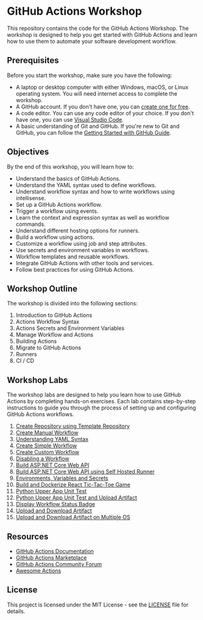 # GitHub Actions Workshop

This repository contains the code for the GitHub Actions Workshop. The workshop is designed to help you get started with GitHub Actions and learn how to use them to automate your software development workflow.

## Prerequisites

Before you start the workshop, make sure you have the following:

- A laptop or desktop computer with either Windows, macOS, or Linux operating system. You will need internet access to complete the workshop.
- A GitHub account. If you don't have one, you can [create one for free](http://github.com).
- A code editor. You can use any code editor of your choice. If you don't have one, you can use [Visual Studio Code](https://code.visualstudio.com/).
- A basic understanding of Git and GitHub. If you're new to Git and GitHub, you can follow the [Getting Started with GitHub Guide](https://guides.github.com/activities/hello-world/).

## Objectives

By the end of this workshop, you will learn how to:

- Understand the basics of GitHub Actions.
- Understand the YAML syntax used to define workflows.
- Understand workflow syntax and how to write workflows using intellisense.
- Set up a GitHub Actions workflow.
- Trigger a workflow using events.
- Learn the context and expression syntax as well as workflow commands.
- Understand different hosting options for runners.
- Build a workflow using actions.
- Customize a workflow using job and step attributes.
- Use secrets and environment variables in workflows.
- Workflow templates and reusable workflows.
- Integrate GitHub Actions with other tools and services.
- Follow best practices for using GitHub Actions.

## Workshop Outline

The workshop is divided into the following sections:

1. Introduction to GitHub Actions
1. Actions Workflow Syntax
1. Actions Secrets and Environment Variables
1. Manage Workflow and Actions
1. Building Actions
1. Migrate to GitHub Actions
1. Runners
1. CI / CD

## Workshop Labs

The workshop labs are designed to help you learn how to use GitHub Actions by completing hands-on exercises. Each lab contains step-by-step instructions to guide you through the process of setting up and configuring GitHub Actions workflows.

1. [Create Repository using Template Repository](./labs/create-repository-using-template-repository.md)
1. [Create Manual Workflow](./labs/manual-workflow.md)
1. [Understanding YAML Syntax](./labs/yaml-syntax.md)
1. [Create Simple Workflow](./labs/simple-workflow.md)
1. [Create Custom Workflow](./labs/custom-workflow.md)
1. [Disabling a Workflow](./labs/disabling-a-workflow.md)
1. [Build ASP.NET Core Web API](./labs/dotnet-webapi-build.md)
1. [Build ASP.NET Core Web API using Self Hosted Runner](./labs/asp.net-core-webapi-build-self-hosted-runner.md)
1. [Environments, Variables and Secrets](./labs/environments-variables-and-secrets.md)
1. [Build and Dockerize React Tic-Tac-Toe Game](./labs/react-tic-tac-toe-build-dockerize.md)
1. [Python Upper App Unit Test](./labs/python-upper-app-unit-test.md.md)
1. [Python Upper App Unit Test and Upload Artifact](./labs/python-upper-app-unit-test-and-upload-artifact.md)
1. [Display Workflow Status Badge](./labs/workflow-status-badge.md)
1. [Upload and Download Artifact](./labs/upload-and-download-artifact.md)
1. [Upload and Download Artifact on Multiple OS](./labs/upload-and-download-artifact-multiple-os.md)

## Resources

- [GitHub Actions Documentation](https://docs.github.com/en/actions)
- [GitHub Actions Marketplace](https://github.com/marketplace?type=actions)
- [GitHub Actions Community Forum](https://github.community/c/github-actions/42)
- [Awesome Actions](https://github.com/sdras/awesome-actions)

## License

This project is licensed under the MIT License - see the [LICENSE](LICENSE) file for details.
